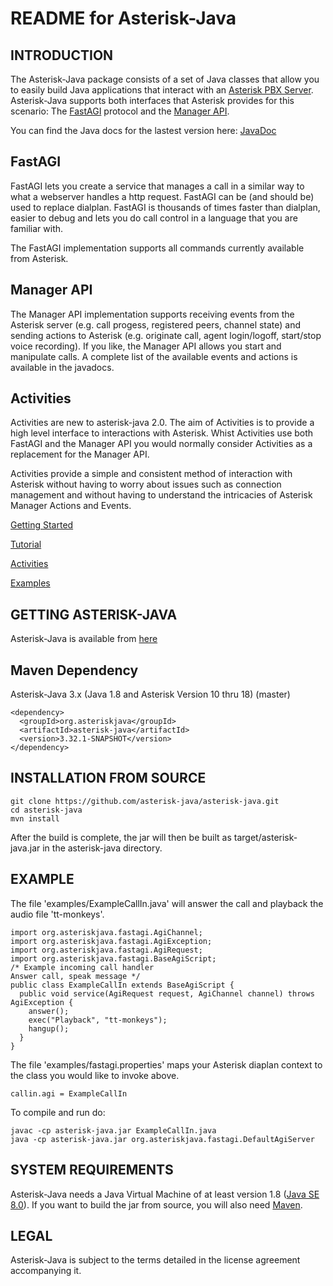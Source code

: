 README for Asterisk-Java
========================

INTRODUCTION
------------

The Asterisk-Java package consists of a set of Java classes that allow you to easily build Java applications that interact with an [Asterisk PBX Server](http://asterisk.org). Asterisk-Java supports both interfaces that Asterisk provides for this scenario: The [FastAGI](https://wiki.asterisk.org/wiki/display/AST/Application_AGI) protocol and the [Manager API](https://wiki.asterisk.org/wiki/display/AST/The+Asterisk+Manager+TCP+IP+API).

You can find the Java docs for the lastest version here:
[JavaDoc](https://javadoc.io/doc/org.asteriskjava/asterisk-java/2.0.2)

FastAGI
-------
FastAGI lets you create a service that manages a call in a similar way to what a webserver handles a http request. FastAGI can be (and should be) used to replace dialplan. FastAGI is thousands of times faster than dialplan, easier to debug and lets you do call control in a language that you are familiar with.

The FastAGI implementation supports all commands currently available from Asterisk.

Manager API
-----------
The Manager API implementation supports receiving events from the Asterisk server (e.g. call progess, registered peers, channel state) and sending actions to Asterisk (e.g. originate call, agent login/logoff, start/stop voice recording).
If you like, the Manager API allows you start and manipulate calls.
A complete list of the available events and actions is available in the javadocs.

Activities
----------
Activities are new to asterisk-java 2.0. The aim of Activities is to provide a high level interface to interactions with Asterisk. Whist Activities use both FastAGI and the Manager API you would normally consider Activities as a replacement for the Manager API.

Activities provide a simple and consistent method of interaction with Asterisk without having to worry about issues such as connection management and without having to understand the intricacies of Asterisk Manager Actions and Events.

[Getting Started](https://github.com/asterisk-java/asterisk-java/wiki/Getting-Started)

[Tutorial](https://github.com/asterisk-java/asterisk-java/wiki/Tutorial)

[Activities](https://github.com/asterisk-java/asterisk-java/wiki/Activities)

[Examples](https://github.com/asterisk-java/asterisk-java/wiki/Examples)


GETTING ASTERISK-JAVA
---------------------

Asterisk-Java is available from [here](https://github.com/asterisk-java/asterisk-java/releases)

Maven Dependency
----------------

Asterisk-Java 3.x (Java 1.8 and Asterisk Version 10 thru 18) (master)

	<dependency>
	  <groupId>org.asteriskjava</groupId>
	  <artifactId>asterisk-java</artifactId>
	  <version>3.32.1-SNAPSHOT</version>
	</dependency>

INSTALLATION FROM SOURCE
------------------------

	git clone https://github.com/asterisk-java/asterisk-java.git
	cd asterisk-java
	mvn install

After the build is complete, the jar will then be built as target/asterisk-java.jar in the asterisk-java directory.

EXAMPLE
-------

The file 'examples/ExampleCallIn.java' will answer the call and playback the audio file 'tt-monkeys'.

	import org.asteriskjava.fastagi.AgiChannel;
	import org.asteriskjava.fastagi.AgiException;
	import org.asteriskjava.fastagi.AgiRequest;
	import org.asteriskjava.fastagi.BaseAgiScript;
	/* Example incoming call handler
	Answer call, speak message */
	public class ExampleCallIn extends BaseAgiScript {
	  public void service(AgiRequest request, AgiChannel channel) throws AgiException {
	    answer();
	    exec("Playback", "tt-monkeys"); 
	    hangup();
	  }
	}

The file 'examples/fastagi.properties' maps your Asterisk diaplan context to the class you would like to invoke above.

	callin.agi = ExampleCallIn

To compile and run do:

	javac -cp asterisk-java.jar ExampleCallIn.java
	java -cp asterisk-java.jar org.asteriskjava.fastagi.DefaultAgiServer

SYSTEM REQUIREMENTS
-------------------

Asterisk-Java needs a Java Virtual Machine of at least version 1.8 ([Java SE 8.0](http://www.oracle.com/technetwork/java/javase/downloads/index.html)). If you want to build the jar from source, you will
also need [Maven](http://maven.apache.org/).

LEGAL
-----

Asterisk-Java is subject to the terms detailed in the license agreement accompanying it.
